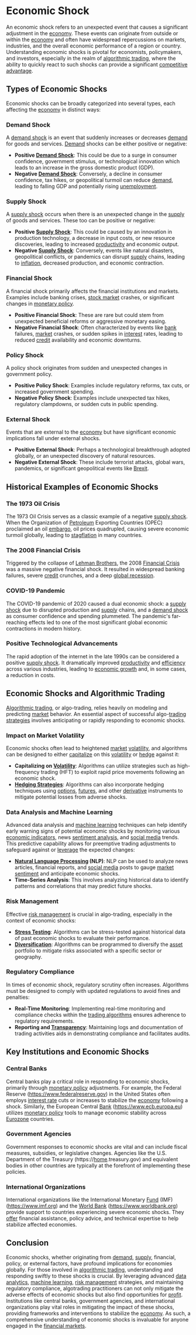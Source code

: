 # Economic Shock

An economic shock refers to an unexpected event that causes a significant adjustment in the [economy](../e/economy.md). These events can originate from outside or within the [economy](../e/economy.md) and often have widespread repercussions on markets, industries, and the overall economic performance of a region or country. Understanding economic shocks is pivotal for economists, policymakers, and investors, especially in the realm of [algorithmic trading](../a/accountability.md), where the ability to quickly react to such shocks can provide a significant [competitive advantage](../c/competitive_advantage.md). 

## Types of Economic Shocks

Economic shocks can be broadly categorized into several types, each affecting the [economy](../e/economy.md) in distinct ways:

### Demand Shock

A [demand shock](../d/demand_shock.md) is an event that suddenly increases or decreases [demand](../d/demand.md) for goods and services. [Demand](../d/demand.md) shocks can be either positive or negative:
- **Positive [Demand Shock](../d/demand_shock.md)**: This could be due to a surge in consumer confidence, government stimulus, or technological innovation which leads to an increase in the gross domestic product (GDP).
- **Negative [Demand Shock](../d/demand_shock.md)**: Conversely, a decline in consumer confidence, tax hikes, or geopolitical turmoil can reduce [demand](../d/demand.md), leading to falling GDP and potentially rising [unemployment](../u/unemployment.md).

### Supply Shock

A [supply shock](../s/supply_shock.md) occurs when there is an unexpected change in the [supply](../s/supply.md) of goods and services. These too can be positive or negative:
- **Positive [Supply Shock](../s/supply_shock.md)**: This could be caused by an innovation in production technology, a decrease in input costs, or new resource discoveries, leading to increased [productivity](../p/productivity.md) and economic output.
- **Negative [Supply Shock](../s/supply_shock.md)**: Conversely, events like natural disasters, geopolitical conflicts, or pandemics can disrupt [supply](../s/supply.md) chains, leading to [inflation](../i/inflation.md), decreased production, and economic contraction.

### Financial Shock

A financial shock primarily affects the financial institutions and markets. Examples include banking crises, [stock market](../s/stock_market.md) crashes, or significant changes in [monetary policy](../m/monetary_policy.md).
- **Positive Financial Shock**: These are rare but could stem from unexpected beneficial reforms or aggressive monetary easing.
- **Negative Financial Shock**: Often characterized by events like [bank](../b/bank.md) failures, [market](../m/market.md) crashes, or sudden spikes in [interest](../i/interest.md) rates, leading to reduced [credit](../c/credit.md) availability and economic downturns.

### Policy Shock

A policy shock originates from sudden and unexpected changes in government policy.
- **Positive Policy Shock**: Examples include regulatory reforms, tax cuts, or increased government spending.
- **Negative Policy Shock**: Examples include unexpected tax hikes, regulatory clampdowns, or sudden cuts in public spending.

### External Shock

Events that are external to the [economy](../e/economy.md) but have significant economic implications fall under external shocks.
- **Positive External Shock**: Perhaps a technological breakthrough adopted globally, or an unexpected discovery of natural resources.
- **Negative External Shock**: These include terrorist attacks, global wars, pandemics, or significant geopolitical events like [Brexit](../b/brexit.md).

## Historical Examples of Economic Shocks

### The 1973 Oil Crisis

The 1973 Oil Crisis serves as a classic example of a negative [supply shock](../s/supply_shock.md). When the Organization of [Petroleum](../p/petroleum.md) Exporting Countries (OPEC) proclaimed an oil [embargo](../e/embargo.md), oil prices quadrupled, causing severe economic turmoil globally, leading to [stagflation](../s/stagflation.md) in many countries.

### The 2008 Financial Crisis

Triggered by the collapse of [Lehman Brothers](../l/lehman_brothers.md), the 2008 [Financial Crisis](../f/financial_crisis.md) was a massive negative financial shock. It resulted in widespread banking failures, severe [credit](../c/credit.md) crunches, and a deep [global recession](../g/global_recession.md).

### COVID-19 Pandemic

The COVID-19 pandemic of 2020 caused a dual economic shock: a [supply shock](../s/supply_shock.md) due to disrupted production and [supply](../s/supply.md) chains, and a [demand shock](../d/demand_shock.md) as consumer confidence and spending plummeted. The pandemic's far-reaching effects led to one of the most significant global economic contractions in modern history.

### Positive Technological Advancements

The rapid adoption of the internet in the late 1990s can be considered a positive [supply shock](../s/supply_shock.md). It dramatically improved [productivity](../p/productivity.md) and [efficiency](../e/efficiency.md) across various industries, leading to [economic growth](../e/economic_growth.md) and, in some cases, a reduction in costs.

## Economic Shocks and Algorithmic Trading

[Algorithmic trading](../a/accountability.md), or algo-trading, relies heavily on modeling and predicting [market](../m/market.md) behavior. An essential aspect of successful algo-[trading strategies](../t/trading_strategies.md) involves anticipating or rapidly responding to economic shocks.

### Impact on Market Volatility

Economic shocks often lead to heightened [market](../m/market.md) [volatility](../v/volatility.md), and algorithms can be designed to either [capitalize](../c/capitalize.md) on this [volatility](../v/volatility.md) or [hedge](../h/hedge.md) against it:
- **Capitalizing on [Volatility](../v/volatility.md)**: Algorithms can utilize strategies such as high-frequency trading (HFT) to exploit rapid price movements following an economic shock.
- **[Hedging Strategies](../h/hedging_strategies.md)**: Algorithms can also incorporate hedging techniques using [options](../o/options.md), [futures](../f/futures.md), and other [derivative](../d/derivative.md) instruments to mitigate potential losses from adverse shocks.

### Data Analysis and Machine Learning

Advanced data analysis and [machine learning](../m/machine_learning.md) techniques can help identify early warning signs of potential economic shocks by monitoring various [economic indicators](../e/economic_indicators.md), news [sentiment analysis](../s/sentiment_analysis.md), and [social media](../s/social_media.md) trends. This predictive capability allows for preemptive trading adjustments to safeguard against or [leverage](../l/leverage.md) the expected changes:
- **[Natural Language Processing](../n/natural_language_processing_(nlp)_in_trading.md) (NLP)**: NLP can be used to analyze news articles, financial reports, and [social media](../s/social_media.md) posts to gauge [market sentiment](../m/market_sentiment.md) and anticipate economic shocks.
- **Time-Series Analysis**: This involves analyzing historical data to identify patterns and correlations that may predict future shocks.

### Risk Management

Effective [risk management](../r/risk_management.md) is crucial in algo-trading, especially in the context of economic shocks:
- **[Stress Testing](../s/stress_testing.md)**: Algorithms can be stress-tested against historical data of past economic shocks to evaluate their performance.
- **[Diversification](../d/diversification.md)**: Algorithms can be programmed to diversify the [asset](../a/asset.md) portfolio to mitigate risks associated with a specific sector or geography.

### Regulatory Compliance

In times of economic shock, regulatory scrutiny often increases. Algorithms must be designed to comply with updated regulations to avoid fines and penalties:
- **Real-Time Monitoring**: Implementing real-time monitoring and compliance checks within the [trading algorithms](../t/trading_algorithms.md) ensures adherence to regulatory requirements.
- **Reporting and [Transparency](../t/transparency.md)**: Maintaining logs and documentation of trading activities aids in demonstrating compliance and facilitates audits.

## Key Institutions and Economic Shocks

### Central Banks

Central banks play a critical role in responding to economic shocks, primarily through [monetary policy](../m/monetary_policy.md) adjustments. For example, the Federal Reserve (https://www.federalreserve.gov) in the United States often employs [interest rate](../i/interest_rate.md) cuts or increases to stabilize the [economy](../e/economy.md) following a shock. Similarly, the European Central [Bank](../b/bank.md) (https://www.ecb.europa.eu) utilizes [monetary policy](../m/monetary_policy.md) tools to manage economic stability across [Eurozone](../e/eurozone.md) countries.

### Government Agencies

Government responses to economic shocks are vital and can include fiscal measures, subsidies, or legislative changes. Agencies like the U.S. Department of the Treasury (https://[home](../h/home.md).treasury.gov) and equivalent bodies in other countries are typically at the forefront of implementing these policies.

### International Organizations

International organizations like the International Monetary [Fund](../f/fund.md) (IMF) (https://www.imf.org) and the [World Bank](../w/world_bank.md) (https://www.worldbank.org) provide support to countries experiencing severe economic shocks. They [offer](../o/offer.md) financial assistance, policy advice, and technical expertise to help stabilize affected economies.

## Conclusion

Economic shocks, whether originating from [demand](../d/demand.md), [supply](../s/supply.md), financial, policy, or external factors, have profound implications for economies globally. For those involved in [algorithmic trading](../a/accountability.md), understanding and responding swiftly to these shocks is crucial. By leveraging advanced [data analytics](../d/data_analytics.md), [machine learning](../m/machine_learning.md), [risk management](../r/risk_management.md) strategies, and maintaining regulatory compliance, algotrading practitioners can not only mitigate the adverse effects of economic shocks but also find opportunities for [profit](../p/profit.md). Institutions like central banks, government agencies, and international organizations play vital roles in mitigating the impact of these shocks, providing frameworks and interventions to stabilize the [economy](../e/economy.md). As such, a comprehensive understanding of economic shocks is invaluable for anyone engaged in the [financial markets](../f/financial_market.md).